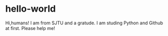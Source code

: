 # hello-world

Hi,humans! 
I am from SJTU and a gratude. 
I am studing Python and Github at first.
Please help me!
